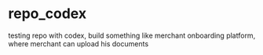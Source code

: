 # repo_codex
testing repo with codex, build something like merchant onboarding platform, where merchant can upload his documents
